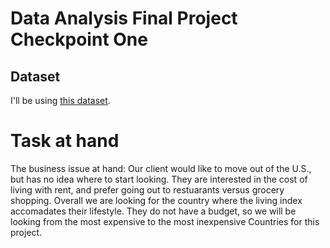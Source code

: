 # Data Analysis Final Project Checkpoint One

## Dataset

I'll be using [this dataset](https://www.kaggle.com/datasets/myrios/cost-of-living-index-by-country-by-number-2024/data).

# Task at hand
The business issue at hand: Our client would like to move out of the U.S., but has no idea where to start looking. They are interested in the cost of living with rent, and prefer going out to restuarants versus grocery shopping. Overall we are looking for the country where the living index accomadates their lifestyle. They do not have a budget, so we will be looking from the most expensive to the most inexpensive Countries for this project.
